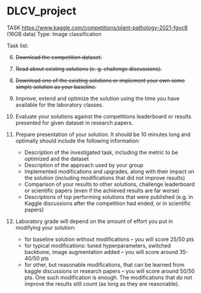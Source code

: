 # DLCV_project


TASK
https://www.kaggle.com/competitions/plant-pathology-2021-fgvc8  (16GB data)
Type: Image classification

Task list:

6. ~~Download the competition dataset.~~
7. ~~Read about existing solutions (e. g. challenge discussions).~~
8. ~~Download one of the existing solutions or implement your own some simple solution as your baseline.~~
9. Improve, extend and optimize the solution using the time you have available for the laboratory classes.
10. Evaluate your solutions against the competitions leaderboard or results presented for given dataset in research papers.
11. Prepare presentation of your solution. It should be 10 minutes long and optimally should include the following information:
    - Description of the investigated task, including the metric to be optimized and the dataset
    - Description of the approach used by your group
    - Implemented modifications and upgrades, along with their impact on the solution (including modifications that did not improve results)
    - Comparison of your results to other solutions, challenge leaderboard or scientific papers (even if the achieved results are far worse)
    - Descriptions of top performing solutions that were published (e.g. in Kaggle discussions after the competition had ended, or in scientific papers)
  
12. Laboratory grade will depend on the amount of effort you put in modifying your solution:
    - for baseline solution without modifications – you will score 25/50 pts
    - for typical modifications: tuned hyperparameters, switched backbone, image augmentation added – you will score around 35-40/50 pts
    - for other, but reasonable modifications, that can be learned from kaggle discussions or research  papers – you will score around 50/50 pts. One such modification is enough. The modifications that do not improve the results still count (as long as they are reasonable).

